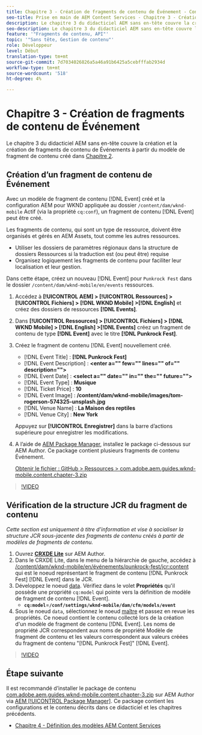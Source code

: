 ```yaml
---
title: Chapitre 3 - Création de fragments de contenu de Événement - Content Services
seo-title: Prise en main de AEM Content Services - Chapitre 3 - Création de fragments de contenu de Événement
description: Le chapitre 3 du didacticiel AEM sans en-tête couvre la création et la création de fragments de contenu de Événement à partir du modèle de fragment de contenu créé dans le chapitre 2.
seo-description: Le chapitre 3 du didacticiel AEM sans en-tête couvre la création et la création de fragments de contenu de Événement à partir du modèle de fragment de contenu créé dans le chapitre 2.
feature: '"Fragments de contenu, API"'
topic: '"Sans tête, Gestion de contenu"'
role: Développeur
level: Début
translation-type: tm+mt
source-git-commit: 7d7034026826a5a46a91b6425a5cebfffab2934d
workflow-type: tm+mt
source-wordcount: '518'
ht-degree: 4%

---
```



# Chapitre 3 - Création de fragments de contenu de Événement

Le chapitre 3 du didacticiel AEM sans en-tête couvre la création et la création de fragments de contenu de Événements à partir du modèle de fragment de contenu créé dans [Chapitre 2](./chapter-2.md).

## Création d’un fragment de contenu de Événement

Avec un modèle de fragment de contenu [!DNL Event] créé et la configuration AEM pour WKND appliquée au dossier `/content/dam/wknd-mobile` Actif (via la propriété `cq:conf`), un fragment de contenu [!DNL Event] peut être créé.

Les fragments de contenu, qui sont un type de ressource, doivent être organisés et gérés en AEM Assets, tout comme les autres ressources.

* Utiliser les dossiers de paramètres régionaux dans la structure de dossiers Ressources si la traduction est (ou peut être) requise
* Organisez logiquement les fragments de contenu pour faciliter leur localisation et leur gestion.

Dans cette étape, créez un nouveau [!DNL Event] pour `Punkrock Fest` dans le dossier `/content/dam/wknd-mobile/en/events` ressources.

1. Accédez à **[!UICONTROL AEM] > [!UICONTROL Ressources] > [!UICONTROL Fichiers] > [!DNL WKND Mobile] >[!DNL English]** et créez des dossiers de ressources **[!DNL Events]**.
1. Dans **[!UICONTROL Ressources] > [!UICONTROL Fichiers] > [!DNL WKND Mobile] > [!DNL English] >[!DNL Events]** créez un fragment de contenu de type **[!DNL Event]** avec le titre **[!DNL Punkrock Fest]**.
1. Créez le fragment de contenu [!DNL Event] nouvellement créé.

   * [!DNL Event Title] : **[!DNL Punkrock Fest]**
   * [!DNL Event Description] :  **&lt;enter a=&quot;&quot; few=&quot;&quot; lines=&quot;&quot; of=&quot;&quot; description=&quot;&quot;>**
   * [!DNL Event Date] :  **&lt;select a=&quot;&quot; date=&quot;&quot; in=&quot;&quot; the=&quot;&quot; future=&quot;&quot;>**
   * [!DNL Event Type] :  **Musique**
   * [!DNL Ticket Price] :  **10**
   * [!DNL Event Image] :  **/content/dam/wknd-mobile/images/tom-rogerson-574325-unsplash.jpg**
   * [!DNL Venue Name] :  **La Maison des reptiles**
   * [!DNL Venue City] : **New York**

   Appuyez sur **[!UICONTROL Enregistrer]** dans la barre d’actions supérieure pour enregistrer les modifications.

1. A l’aide de [AEM Package Manager](http://localhost:4502/crx/packmgr/index.jsp), installez le package ci-dessous sur AEM Author. Ce package contient plusieurs fragments de contenu Événement.

   [Obtenir le fichier : GitHub > Ressources > com.adobe.aem.guides.wknd-mobile.content.chapter-3.zip](https://github.com/adobe/aem-guides-wknd-mobile/releases/latest)

>[!VIDEO](https://video.tv.adobe.com/v/28338/?quality=12&learn=on)

## Vérification de la structure JCR du fragment de contenu

*Cette section est uniquement à titre d’information et vise à socialiser la structure JCR sous-jacente des fragments de contenu créés à partir de modèles de fragments de contenu.*

1. Ouvrez **[CRXDE Lite](http://localhost:4502/crx/de/index.jsp)** sur AEM Author.
1. Dans le CRXDE Lite, dans le menu de la hiérarchie de gauche, accédez à [/content/dam/wknd-mobile/en/événements/punkrock-fest/jcr:content](http://localhost:4502/crx/de/index.jsp#/content/dam/wknd-mobile/en/events/punkrock-fest/jcr:content) qui est le noeud représentant le fragment de contenu [!DNL Punkrock Fest] [!DNL Event] dans le JCR.
1. Développez le noeud [data](http://localhost:4502/crx/de/index.jsp#/content/dam/wknd-mobile/en/events/punkrock-fest/jcr:content/data/master).
Vérifiez dans le volet **Propriétés** qu&#39;il possède une propriété `cq:model` qui pointe vers la définition de modèle de fragment de contenu [!DNL Event].
   * **`cq:model`**=**`/conf/settings/wknd-mobile/dam/cfm/models/event`**
1. Sous le noeud `data`, sélectionnez le noeud [maître](http://localhost:4502/crx/de/index.jsp#/content/dam/wknd-mobile/en/events/punkrock-fest/jcr:content/data/master) et passez en revue les propriétés. Ce noeud contient le contenu collecté lors de la création d&#39;un modèle de fragment de contenu [!DNL Event]. Les noms de propriété JCR correspondent aux noms de propriété Modèle de fragment de contenu et les valeurs correspondent aux valeurs créées du fragment de contenu &quot;[!DNL Punkrock Fest]&quot; [!DNL Event].

>[!VIDEO](https://video.tv.adobe.com/v/28356/?quality=12&learn=on)

## Étape suivante

Il est recommandé d’installer le package de contenu [com.adobe.aem.guides.wknd-mobile.content.chapter-3.zip](https://github.com/adobe/aem-guides-wknd-mobile/releases/latest) sur AEM Author via [AEM [!UICONTROL Package Manager]](http://localhost:4502/crx/packmgr/index.jsp). Ce package contient les configurations et le contenu décrits dans ce didacticiel et les chapitres précédents.

* [Chapitre 4 - Définition des modèles AEM Content Services](./chapter-4.md)
